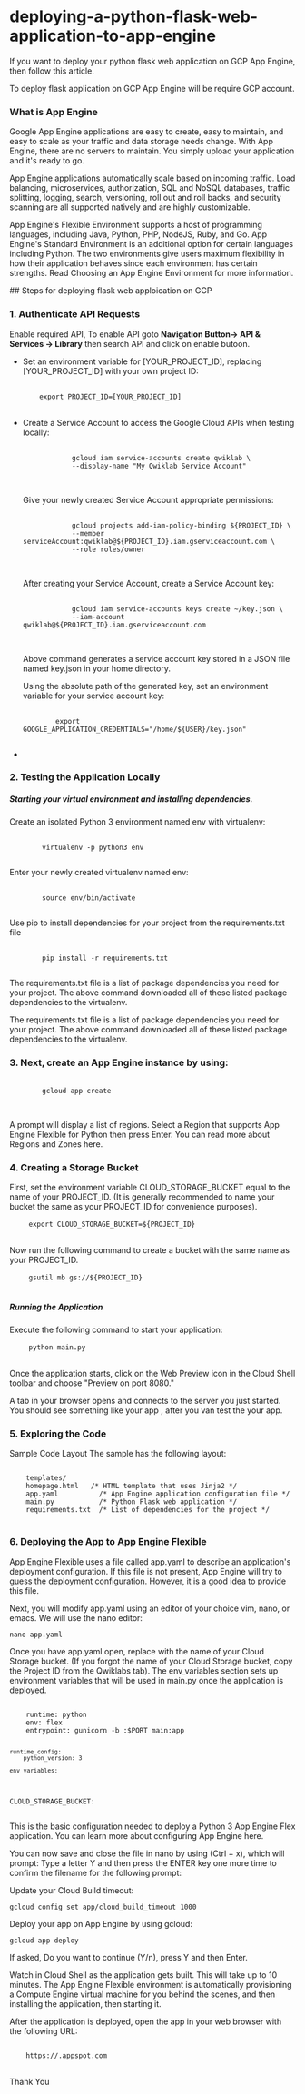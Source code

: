 # deploying-a-python-flask-web-application-to-app-engine

<p>If you want to deploy your python flask web application on GCP App Engine, then follow this article.</p>
<p> To deploy flask application on GCP App Engine will be require GCP account.</p>
<h3>What is App Engine</h3>
<p>Google App Engine applications are easy to create, easy to maintain, and easy to scale as your traffic and data storage needs change. With App Engine, there are no servers to maintain. You simply upload your application and it's ready to go.

App Engine applications automatically scale based on incoming traffic. Load balancing, microservices, authorization, SQL and NoSQL databases, traffic splitting, logging, search, versioning, roll out and roll backs, and security scanning are all supported natively and are highly customizable.

App Engine's Flexible Environment supports a host of programming languages, including Java, Python, PHP, NodeJS, Ruby, and Go. App Engine's Standard Environment is an additional option for certain languages including Python. The two environments give users maximum flexibility in how their application behaves since each environment has certain strengths. Read Choosing an App Engine Environment for more information.
</p>
## Steps for deploying flask web apploication on GCP
<h3><b>1. Authenticate API Requests</b></h3>
<p>Enable required API, To enable API goto <b>Navigation Button-> API & Services -> Library</b> then search API and click on enable butoon.</p>

<ul>
<li>Set an environment variable for [YOUR_PROJECT_ID], replacing [YOUR_PROJECT_ID] with your own project ID:</li>
<pre>
	<code>
	export PROJECT_ID=[YOUR_PROJECT_ID]
</code>
</pre>
<li>Create a Service Account to access the Google Cloud APIs when testing locally:
	<pre>
		<code>
			gcloud iam service-accounts create qwiklab \
  			--display-name "My Qwiklab Service Account"
		</code>
	</pre>
	Give your newly created Service Account appropriate permissions:
	<pre>
		<code>
			gcloud projects add-iam-policy-binding ${PROJECT_ID} \
			--member serviceAccount:qwiklab@${PROJECT_ID}.iam.gserviceaccount.com \
			--role roles/owner
		</code>
	</pre>
	After creating your Service Account, create a Service Account key:
	<pre>
		<code>
			gcloud iam service-accounts keys create ~/key.json \
			--iam-account qwiklab@${PROJECT_ID}.iam.gserviceaccount.com
		</code>
	</pre>
<p>Above command generates a service account key stored in a JSON file named key.json in your home directory.

Using the absolute path of the generated key, set an environment variable for your service account key:
<pre>
	<code>
		export GOOGLE_APPLICATION_CREDENTIALS="/home/${USER}/key.json"
	</code>
</pre>

</p>
<li>
</ul>
<h3><b>2. Testing the Application Locally</b></h3>

<h5>Starting your virtual environment and installing dependencies.</h5>

<p>Create an isolated Python 3 environment named env with virtualenv:</p>
<pre>
	<code>
		virtualenv -p python3 env
	</code>
</pre>

<p>Enter your newly created virtualenv named env:</p>
<pre>
	<code>
		source env/bin/activate
	</code>
</pre>
<p>Use pip to install dependencies for your project from the requirements.txt file</p>
<pre>
	<code>
		pip install -r requirements.txt
	</code>
</pre>
<p>The requirements.txt file is a list of package dependencies you need for your project. The above command downloaded all of these listed package 				dependencies to the virtualenv.</p>
<p>The requirements.txt file is a list of package dependencies you need for your project. The above command downloaded all of these listed package dependencies to the 		virtualenv.</p>

<h3><b>3.  Next, create an App Engine instance by using:</b></h3>
	<pre>
	<code>
		gcloud app create
	</code>
	</pre>
	<p>A prompt will display a list of regions. Select a Region that supports App Engine Flexible for Python then press Enter. You can read more about Regions and Zones 		here.</p>

<h3><b>4. Creating a Storage Bucket</b></h3>
	<p>First, set the environment variable CLOUD_STORAGE_BUCKET equal to the name of your PROJECT_ID. (It is generally recommended to name your bucket the same as your 		PROJECT_ID for convenience purposes).</p>
	<pre>
	<code>export CLOUD_STORAGE_BUCKET=${PROJECT_ID}</code>
	</pre>
	<p>Now run the following command to create a bucket with the same name as your PROJECT_ID.</p>
	<pre>
	<code>gsutil mb gs://${PROJECT_ID}</code>
	</pre>
	<h5>Running the Application</h5>
	<p>Execute the following command to start your application:</p>
	<pre>
	<code>python main.py</code>
	</pre>
	<p>Once the application starts, click on the Web Preview icon in the Cloud Shell toolbar and choose "Preview on port 8080."</p>
	<p>A tab in your browser opens and connects to the server you just started. You should see something like your app , after you van test the your app.</p>


<h3><b>5. Exploring the Code</b></h3>
	
<p>Sample Code Layout
The sample has the following layout:</p>
<pre>
<code>
	templates/
	homepage.html   /* HTML template that uses Jinja2 */
	app.yaml          /* App Engine application configuration file */
	main.py           /* Python Flask web application */
	requirements.txt  /* List of dependencies for the project */
</code>
</pre>

<h3><b>6. Deploying the App to App Engine Flexible</b></h3>
	
<p>App Engine Flexible uses a file called app.yaml to describe an application's deployment configuration. If this file is not present, App Engine will try to guess the 	deployment configuration. However, it is a good idea to provide this file.

Next, you will modify app.yaml using an editor of your choice vim, nano, or emacs. We will use the nano editor:</p>
<pre>
<code>nano app.yaml</code>
</pre>
<p>Once you have app.yaml open, replace <your-cloud-storage-bucket> with the name of your Cloud Storage bucket. (If you forgot the name of your Cloud Storage bucket, 		copy the Project ID from the Qwiklabs tab). The env_variables section sets up environment variables that will be used in main.py once the application is deployed.</p>
<pre>
<code>
	runtime: python
	env: flex
	entrypoint: gunicorn -b :$PORT main:app

	runtime_config:
	    python_version: 3

	env_variables:
CLOUD_STORAGE_BUCKET: <your-cloud-storage-bucket>
</code>
</pre>

<p>This is the basic configuration needed to deploy a Python 3 App Engine Flex application. You can learn more about configuring App Engine here.

You can now save and close the file in nano by using (Ctrl + x), which will prompt:
Type a letter Y and then press the ENTER key one more time to confirm the filename for the following prompt:
</p>

<p>Update your Cloud Build timeout:</p>
<pre>
<code>gcloud config set app/cloud_build_timeout 1000</code>
</pre>
<p>Deploy your app on App Engine by using gcloud:</p>
<pre>
<code>gcloud app deploy</code>
</pre>
<p>If asked, Do you want to continue (Y/n), press Y and then Enter.

Watch in Cloud Shell as the application gets built. This will take up to 10 minutes. The App Engine Flexible environment is automatically provisioning a Compute Engine 	virtual machine for you behind the scenes, and then installing the application, then starting it.</p>
<p>After the application is deployed, open the app in your web browser with the following URL:</p>
<pre>
<code>
	https://<PROJECT_ID>.appspot.com
</code>
</pre>
<p>Thank You</p>

